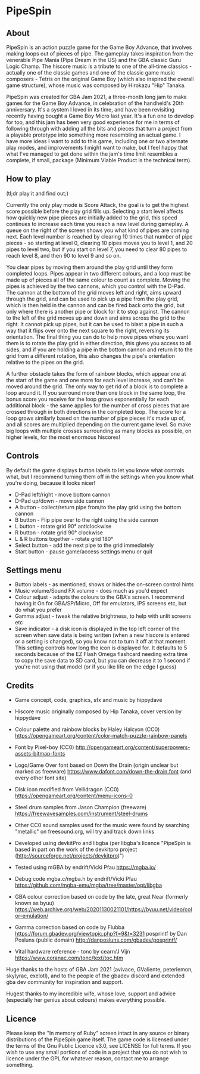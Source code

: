 # PipeSpin

## About

PipeSpin is an action puzzle game for the Game Boy Advance, that involves making loops out of pieces of pipe. The gameplay takes inspiration from the venerable Pipe Mania (Pipe Dream in the US) and the GBA classic Guru Logic Champ. The hiscore music is a tribute to one of the all-time classics - actually one of the classic games and one of the classic game music composers - Tetris on the original Game Boy (which also inspired the overall game structure), whose music was composed by Hirokazu "Hip" Tanaka.

PipeSpin was created for GBA Jam 2021, a three-month long jam to make games for the Game Boy Advance, in celebration of the handheld's 20th anniversary. It's a system I loved in its time, and have been revisiting recently having bought a Game Boy Micro last year. It's a fun one to develop for too, and this jam has been very good experience for me in terms of following through with adding all the bits and pieces that turn a project from a playable prototype into something more resembling an actual game. I have more ideas I want to add to this game, including one or two alternate play modes, and improvements I might want to make, but I feel happy that what I've managed to get done within the jam's time limit resembles a complete, if small, package (Minimum Viable Product is the technical term).

## How to play

(tl;dr play it and find out;)

Currently the only play mode is Score Attack, the goal is to get the highest score possible before the play grid fills up. Selecting a start level affects how quickly new pipe pieces are initially added to the grid, this speed continues to increase each time you reach a new level during gameplay. A queue on the right of the screen shows you what kind of pipes are coming next. Each level number is reached by clearing 10 times that number of pipe pieces - so starting at level 0, clearing 10 pipes moves you to level 1, and 20 pipes to level two, but if you start on level 7, you need to clear 80 pipes to reach level 8, and then 90 to level 9 and so on.

You clear pipes by moving them around the play grid until they form completed loops. Pipes appear in two different colours, and a loop must be made up of pieces all of the same colour to count as complete. Moving the pipes is achieved by the two cannons, which you control with the D-Pad. The cannon at the bottom of the grid moves left and right, aims upward through the grid, and can be used to pick up a pipe from the play grid, which is then held in the cannon and can be fired back onto the grid, but only where there is another pipe or block for it to stop against. The cannon to the left of the grid moves up and down and aims across the grid to the right. It cannot pick up pipes, but it can be used to blast a pipe in such a way that it flips over onto the next square to the right, reversing its orientation. The final thing you can do to help move pipes where you want them is to rotate the play grid in either direction, this gives you access to all sides, and if you are holding a pipe in the bottom cannon and return it to the grid from a different rotation, this also changes the pipe's orientation relative to the pipes on the grid.

A further obstacle takes the form of rainbow blocks, which appear one at the start of the game and one more for each level increase, and can't be moved around the grid. The only way to get rid of a block is to complete a loop around it. If you surround more than one block in the same loop, the bonus score you receive for the loop grows exponentially for each additional block - the same applies for the number of cross pieces that are crossed through in both directions in the completed loop. The score for a loop grows similarly based on the number of pipe pieces it's made up of, and all scores are multiplied depending on the current game level. So make big loops with multiple crosses surrounding as many blocks as possible, on higher levels, for the most enormous hiscores!

## Controls

By default the game displays button labels to let you know what controls what, but I recommend turning them off in the settings when you know what you're doing, because it looks nicer!

* D-Pad left/right - move bottom cannon
* D-Pad up/down - move side cannon
* A button - collect/return pipe from/to the play grid using the bottom cannon
* B button - Flip pipe over to the right using the side cannon
* L button - rotate grid 90° anticlockwise
* R button - rotate grid 90° clockwise
* L & R buttons together - rotate grid 180°
* Select button - add the next pipe to the grid immediately
* Start button - pause game/access settings menu or quit

## Settings menu

* Button labels - as mentioned, shows or hides the on-screen control hints
* Music volume/Sound FX volume - does much as you'd expect
* Colour adjust - adapts the colours to the GBA's screen. I recommend having it On for GBA/SP/Micro, Off for emulators, IPS screens etc, but do what you prefer
* Gamma adjust - tweak the relative brightness, to help with unlit screens etc
* Save indicator - a disk icon is displayed in the top left corner of the screen when save data is being written (when a new hiscore is entered or a setting is changed), so you know not to turn it off at that moment. This setting controls how long the icon is displayed for. It defaults to 5 seconds because of the EZ Flash Omega flashcard needing extra time to copy the save data to SD card, but you can decrease it to 1 second if you're not using that model (or if you like life on the edge I guess)

## Credits

* Game concept, code, graphics, sfx and music by hippydave
* Hiscore music originally composed by Hip Tanaka, cover version by hippydave
* Colour palette and rainbow blocks by Haley Halcyon (CC0) https://opengameart.org/content/color-match-puzzle-rainbow-panels
* Font by Pixel-boy (CC0) http://opengameart.org/content/superpowers-assets-bitmap-fonts
* Logo/Game Over font based on Down the Drain (origin unclear but marked as freeware) https://www.dafont.com/down-the-drain.font (and every other font site)
* Disk icon modified from Vellidragon (CC0) https://opengameart.org/content/menu-icons-0
* Steel drum samples from Jason Champion (freeware) https://freewavesamples.com/instrument/steel-drums
* Other CC0 sound samples used for the music were found by searching "metallic" on freesound.org, will try and track down links

* Developed using devkitPro and libgba (per libgba's licence "PipeSpin is based in part on the work of the devkitpro project (http://sourceforge.net/projects/devkitpro)")
* Tested using mGBA by endrift/Vicki Pfau  https://mgba.io/
* Debug code mgba.c/mgba.h by endrift/Vicki Pfau https://github.com/mgba-emu/mgba/tree/master/opt/libgba
* GBA colour correction based on code by the late, great Near (formerly known as byuu) https://web.archive.org/web/20201130021101/https://byuu.net/video/color-emulation/
* Gamma correction based on code by Flubba https://forum.gbadev.org/viewtopic.php?f=9&t=3231
posprintf by Dan Posluns (public domain) http://danposluns.com/gbadev/posprintf/
* Vital hardware reference - tonc by cearn/J Vijn https://www.coranac.com/tonc/text/toc.htm

Huge thanks to the hosts of GBA Jam 2021 (avivace, GValiente, peterlemon, skylyrac, exelotl), and to the people of the gbadev discord and extended gba dev community for inspiration and support.

Hugest thanks to my incredible wife, whose love, support and advice (especially her genius about colours) makes everything possible.

## Licence

Please keep the "In memory of Ruby" screen intact in any source or binary distributions of the PipeSpin game itself. The game code is licensed under the terms of the Gnu Public Licence v3.0, see LICENSE for full terms. If you wish to use any small portions of code in a project that you do not wish to licence under the GPL for whatever reason, contact me to arrange something.
